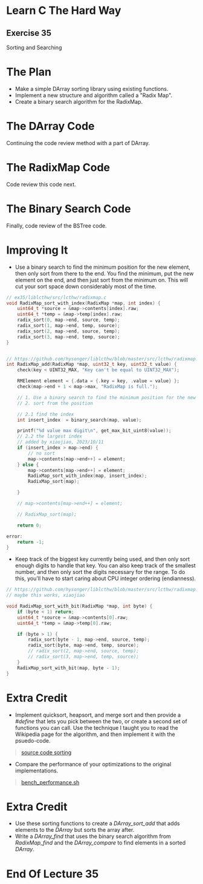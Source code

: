 Learn C The Hard Way
=======

Exercise 35
----

Sorting and Searching



The Plan
====

* Make a simple DArray sorting library using existing functions.
* Implement a new structure and algorithm called a "Radix Map".
* Create a binary search algorithm for the RadixMap.



The DArray Code
====

Continuing the code review method with a part of DArray.



The RadixMap Code
====

Code review this code next.



The Binary Search Code
====

Finally, code review of the BSTree code.



Improving It
====

* Use a binary search to find the minimum position for the new element, then only sort from there to the end.  You find the
minimum, put the new element on the end, and then just sort from the minimum on.   This will cut your sort space down considerably most of the time.
```C
// ex35/liblcthw/src/lcthw/radixmap.c
void RadixMap_sort_with_index(RadixMap *map, int index) {
    uint64_t *source = &map->contents[index].raw;
    uint64_t *temp = &map->temp[index].raw;
    radix_sort(0, map->end, source, temp);
    radix_sort(1, map->end, temp, source);
    radix_sort(2, map->end, source, temp);
    radix_sort(3, map->end, temp, source);
}


// https://github.com/hysonger/liblcthw/blob/master/src/lcthw/radixmap.c
int RadixMap_add(RadixMap *map, uint32_t key, uint32_t value) {
    check(key < UINT32_MAX, "Key can't be equal to UINT32_MAX");

    RMElement element = {.data = {.key = key, .value = value} };
    check(map->end + 1 < map->max, "RadixMap is full.");

    // 1. Use a binary search to find the minimum position for the new element
    // 2. sort from the position

    // 2.1 find the index 
    int insert_index  = binary_search(map, value);

    printf("%d value max digit\n", get_max_bit_uint8(value));
    // 2.2 the largest index
    // added by xiaojiao, 2023/10/11
    if (insert_index > map->end) {
        // no sort
        map->contents[map->end++] = element;
    } else {
        map->contents[map->end++] = element;
        RadixMap_sort_with_index(map, insert_index);
        RadixMap_sort(map); 

    }

    // map->contents[map->end++] = element;

    // RadixMap_sort(map);

    return 0;

error:
    return -1;
}
```
* Keep track of the biggest key currently being used, and then only sort enough digits to handle that key.  You can also keep track of the smallest number, and then only sort the digits necessary for the range.  To do this, you'll have to start caring about CPU integer ordering (endianness).
```C
// https://github.com/hysonger/liblcthw/blob/master/src/lcthw/radixmap.c
// maybe this works, xiaojiao

void RadixMap_sort_with_bit(RadixMap *map, int byte) {
    if (byte < 1) return;
    uint64_t *source = &map->contents[0].raw;
    uint64_t *temp = &map->temp[0].raw;

    if (byte > 1) {
        radix_sort(byte - 1, map->end, source, temp);
        radix_sort(byte, map->end, temp, source);
        // radix_sort(2, map->end, source, temp);
        // radix_sort(3, map->end, temp, source);
    }
    RadixMap_sort_with_bit(map, byte - 1);
}
```


Extra Credit
====

* Implement quicksort, heapsort, and merge sort and then provide a *#define*  that lets you pick between the two, or create a second set of functions you can call.  Use the technique I taught you to read the Wikipedia page for the algorithm, and then implement it with the psuedo-code.

>[source code sorting](sorting.c)

* Compare the performance of your optimizations to the original implementations.

>[bench_performance.sh](liblcthw/src/lcthw/bench_performance.sh)


Extra Credit
====

* Use these sorting functions to create a *DArray_sort_add* that adds elements to the *DArray* but sorts the array after.
* Write a *DArray_find* that uses the binary search algorithm from  *RadixMap_find* and the *DArray_compare* to find elements in a sorted *DArray*.




End Of Lecture 35
=====

